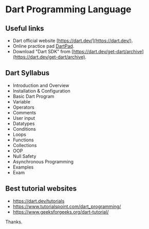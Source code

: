 # Dart Programming Language

## Useful links

- Dart official website [https://dart.dev/](https://dart.dev/).
- Online practice pad [DartPad](https://dartpad.dev/?).
- Download "Dart SDK" from [https://dart.dev/get-dart/archive](https://dart.dev/get-dart/archive).

## Dart Syllabus

- Introduction and Overview
- Installation & Configuration
- Basic Dart Program
- Variable
- Operators
- Comments
- User input
- Datatypes
- Conditions
- Loops
- Functions
- Collections
- OOP
- Null Safety
- Asynchronous Programming
- Examples
- Exam

## Best tutorial websites

- <https://dart.dev/tutorials>
- <https://www.tutorialspoint.com/dart_programming/>
- <https://www.geeksforgeeks.org/dart-tutorial/>

Thanks.

